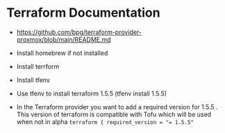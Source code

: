 # Terraform Documentation

- <https://github.com/bpg/terraform-provider-proxmox/blob/main/README.md>

- Install homebrew if not installed

- Install terrform

- Install tfenv

- Use tfenv to install terraform 1.5.5 (tfenv install 1.5.5)

- In the Terraform provider you want to add a required version for 1.5.5 . This version of terraform is compatible with Tofu which will be used when not in alpha
`
    terraform {
  required_version = "= 1.5.5"
`